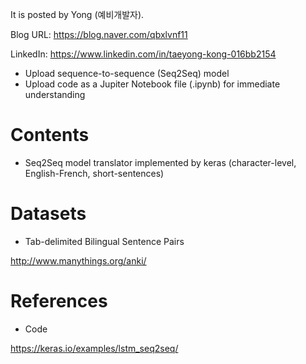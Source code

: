 
It is posted by Yong (예비개발자).

Blog URL: https://blog.naver.com/qbxlvnf11

LinkedIn: https://www.linkedin.com/in/taeyong-kong-016bb2154


- Upload sequence-to-sequence (Seq2Seq) model
- Upload code as a Jupiter Notebook file (.ipynb) for immediate understanding


Contents
=============

- Seq2Seq model translator implemented by keras (character-level, English-French, short-sentences)


Datasets
=============

- Tab-delimited Bilingual Sentence Pairs

http://www.manythings.org/anki/


References
=============

- Code

https://keras.io/examples/lstm_seq2seq/
